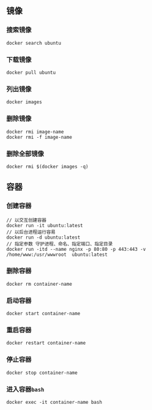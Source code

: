 ## 镜像
### 搜索镜像
```
docker search ubuntu
```
### 下载镜像
```
docker pull ubuntu
```
### 列出镜像
```
docker images
```
### 删除镜像
```
docker rmi image-name
docker rmi -f image-name
```
### 删除全部镜像
```
docker rmi $(docker images -q)
```
## 容器
### 创建容器
```
// 以交互创建容器
docker run -it ubuntu:latest
// 以后台进程运行容易
docker run -d ubuntu:latest
// 指定参数 守护进程、命名、指定端口、指定目录
docker run -itd --name nginx -p 80:80 -p 443:443 -v /home/www:/usr/wwwroot  ubuntu:latest
```
### 删除容器
```
docker rm container-name
```
### 启动容器
```
docker start container-name
```
### 重启容器
```
docker restart container-name
```
### 停止容器
```
docker stop container-name
```
### 进入容器```bash```
```
docker exec -it container-name bash
```